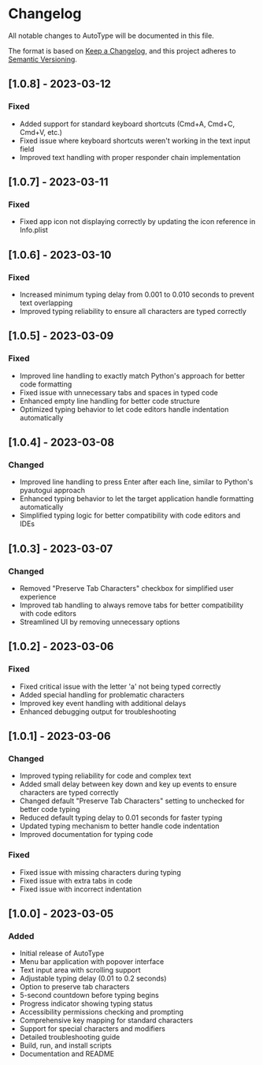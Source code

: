 # Changelog

All notable changes to AutoType will be documented in this file.

The format is based on [Keep a Changelog](https://keepachangelog.com/en/1.0.0/),
and this project adheres to [Semantic Versioning](https://semver.org/spec/v2.0.0.html).

## [1.0.8] - 2023-03-12

### Fixed
- Added support for standard keyboard shortcuts (Cmd+A, Cmd+C, Cmd+V, etc.)
- Fixed issue where keyboard shortcuts weren't working in the text input field
- Improved text handling with proper responder chain implementation

## [1.0.7] - 2023-03-11

### Fixed
- Fixed app icon not displaying correctly by updating the icon reference in Info.plist

## [1.0.6] - 2023-03-10

### Fixed
- Increased minimum typing delay from 0.001 to 0.010 seconds to prevent text overlapping
- Improved typing reliability to ensure all characters are typed correctly

## [1.0.5] - 2023-03-09

### Fixed
- Improved line handling to exactly match Python's approach for better code formatting
- Fixed issue with unnecessary tabs and spaces in typed code
- Enhanced empty line handling for better code structure
- Optimized typing behavior to let code editors handle indentation automatically

## [1.0.4] - 2023-03-08

### Changed
- Improved line handling to press Enter after each line, similar to Python's pyautogui approach
- Enhanced typing behavior to let the target application handle formatting automatically
- Simplified typing logic for better compatibility with code editors and IDEs

## [1.0.3] - 2023-03-07

### Changed
- Removed "Preserve Tab Characters" checkbox for simplified user experience
- Improved tab handling to always remove tabs for better compatibility with code editors
- Streamlined UI by removing unnecessary options

## [1.0.2] - 2023-03-06

### Fixed
- Fixed critical issue with the letter 'a' not being typed correctly
- Added special handling for problematic characters
- Improved key event handling with additional delays
- Enhanced debugging output for troubleshooting

## [1.0.1] - 2023-03-06

### Changed
- Improved typing reliability for code and complex text
- Added small delay between key down and key up events to ensure characters are typed correctly
- Changed default "Preserve Tab Characters" setting to unchecked for better code typing
- Reduced default typing delay to 0.01 seconds for faster typing
- Updated typing mechanism to better handle code indentation
- Improved documentation for typing code

### Fixed
- Fixed issue with missing characters during typing
- Fixed issue with extra tabs in code
- Fixed issue with incorrect indentation

## [1.0.0] - 2023-03-05

### Added
- Initial release of AutoType
- Menu bar application with popover interface
- Text input area with scrolling support
- Adjustable typing delay (0.01 to 0.2 seconds)
- Option to preserve tab characters
- 5-second countdown before typing begins
- Progress indicator showing typing status
- Accessibility permissions checking and prompting
- Comprehensive key mapping for standard characters
- Support for special characters and modifiers
- Detailed troubleshooting guide
- Build, run, and install scripts
- Documentation and README 